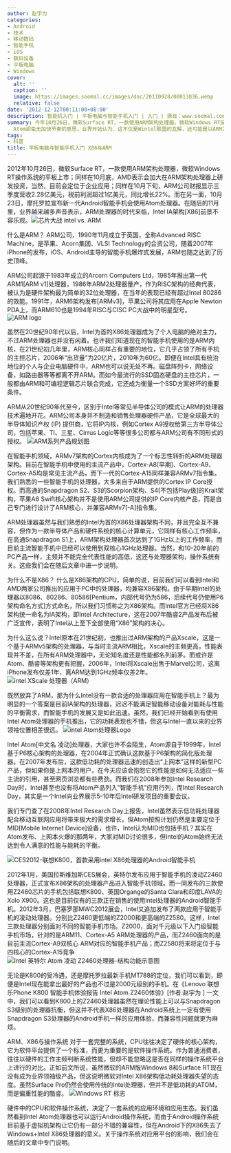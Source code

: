 ```yaml
---
author: 赵宇为
categories:
- Android
- 技术
- 移动数码
- 智能手机
- iOS
- 数码设备
- 平板电脑
- Windows
cover:
  alt: ''
  caption: ''
  image: https://images.soomal.cc/images/doc/20110928/00013836.webp
  relative: false
date: '2012-12-12T00:11:00+08:00'
description: 智能机入门 | 平板电脑与智能手机入门 | 入门 | 源自：www.soomal.com | 版权：原创 |  平均/总评分：08.55/94
summary: 今年10月26日，微软Surface RT，一款使用ARM架构处理器，微软Windows RT操作系统的平板上市；同样在10月底，AMD表示会加大在ARM架构处理器上研发投资。ARM收入同比大幅增长，而Intel
  Atom却毫无加快节奏的意思，业界开始认为，这不仅是Wintel联盟的瓦解，还可能是以ARM为平台的新生态取代X86时代的标志……
tags:
- 科普
title: 平板电脑与智能手机入门 X86与ARM
---
```


2012年10月26日，微软Surface RT，一款使用ARM架构处理器，微软Windows RT操作系统的平板上市；同样在10月底，AMD表示会加大在ARM架构处理器上研发投资，当然，目前会定位于企业应用；同样在10月下旬，ARM公司财报显示三季度营收2.28亿美元，税前利润超过1亿美元，同比增长22%。而在另一面，10月23日，摩托罗拉宣布新一代Android智能手机会使用Atom处理器。在随后的11月里，业界越来越多声音表示，ARM处理器的时代来临，Intel IA架构[X86]前景不容乐观。![芯片大战 intel vs. ARM](https://images.soomal.cc/images/doc/20110928/00013836.webp)




什么是ARM？
ARM公司，1990年11月成立于英国，全称Advanced RISC Machine，是苹果、Acorn集团、VLSI Technology的合资公司，随着2007年iPhone的发布，iOS、Android主导的智能手机爆炸式发展，ARM也随之达到了历史顶峰。

ARM公司起源于1983年成立的Arcorn Computers Ltd，1985年推出第一代ARM1[ARM v1]处理器，1986年ARM2处理器量产，作为RISC架构的经典代表，被认为是硬件架构最为简单的32位处理器，在当年的表现已经有超过Intel 80286的效能。1991年，ARM6架构发布[ARMv3]，苹果公司将其应用在Apple Newton PDA上，而ARM610也是1994年RISC与CISC PC大战中的明星型号。
![ARM logo](https://images.soomal.cc/images/doc/20100705/00006260.webp)




虽然在20世纪90年代以后，Intel为首的X86处理器成为了个人电脑的绝对主力，不过ARM处理器也并没有闲着。也许我们知道现在的智能手机使用的是ARM内核，在21世纪初几年里，ARM核心同样占有重要的地位，它几乎占领了所有手机的主控芯片，2006年“出货量”为20亿片，2010年为60亿。即便在Intel具有统治地位的个人与企业电脑硬件中，ARM也可以说无处不再。磁盘阵列卡，网络设备，如路由器等等都离不开ARM。而如今最流行的SSD固态硬盘的主控芯片，一般都由ARM和可编程逻辑芯片联合完成，它还成为衡量一个SSD方案好坏的重要条件。

ARM从20世纪90年代至今，区别于Intel等常见半导体公司的模式让ARM的处理器技术遍地开花。ARM公司本身并不制造和销售处理器硬件产品，它是全球最大的半导体知识产权 (IP) 提供商，它将IP内核，例如Cortex A9授权给第三方半导体公司，包括苹果、TI、三星、Cirrus Logic等等很多公司都与ARM公司有不同形式的授权。
![ARM系列产品规划图](https://images.soomal.cc/images/doc/20100704/00006254.webp)




在智能手机领域，ARMv7架构的Cortex内核成为了一个标志性转折的ARM处理器架构。目前在智能手机中使用的主流产品中，Cortex-A8[早期]、Cortex-A9、Cortex-A5均是常见主流产品，而下一代的Cortex-A15同样兼容ARMv7指令集。我们熟悉的一些智能手机的处理器，大多来自于ARM提供的Cortex IP Core授权。而高通的Snapdragon S2、S3的Scorpion架构、S4[不包括Play级]的Krait架构，苹果A6 Swift核心架构并不是使用ARM公司提供的IP Core内核产品，而是自己专门进行设计了ARM核心，并兼容ARMv7[-A]指令集。

ARM处理器虽然与我们熟悉的Intel为首的X86处理器架构不同，并且完全互不兼容，但作为一款半导体产品和硬件系统的核心计算单元，它同样有核心工作频率，在高通Snapdragon S1上，ARM架构处理器首次达到了1GHz以上的工作频率，而目前主流智能手机中已经可以使用到双核心1GHz处理器。当然，和10-20年前的PC产品一样，主频并不能完全代表性能的高低，这还与处理器架构，操作系统有关。这些我们会在随后文章中进一步说明。

为什么不是X86？
什么是X86架构的CPU，简单的说，目前我们可以看到Intel和AMD两家公司推出的应用于PC中的处理器，均兼容X86架构。由于早期Intel的处理器以8086、80286、80586[Pentium，内部代号仍为586，后续代号仍使用P6架构命名方式]方式命名，所以我们习惯称之为X86架构。而Intel官方已经将X86架构统一命名为IA架构，即Intel Architecture，这在2007年酷睿2产品发布后被广泛宣传，表明了Intel从上至下全部使用“X86”架构的决心。

为什么这么说？Intel原本在21世纪初，也推出过ARM架构的产品Xscale，这是一个基于ARMv5架构的处理器，与当时主流ARM相比，Xscale的主频更高，性能表现并不差，在所有ARM处理器中，无论知名度还是性能都名列前茅。而或许是Atom、酷睿等架构更有把握，2006年，Intel将Xscale出售于Marvel公司，这离iPhone发布仅差1年，离ARM达到1GHz频率仅差2年。
![intel XScale 处理器（ARM）](https://images.soomal.cc/images/doc/20100711/00006321.webp)




既然放弃了ARM，那为什么Intel没有一款合适的处理器应用在智能手机上？最为明显的一个答案是目前IA架构的处理器，迟迟不能满足智能移动设备对能耗与性能的平衡需求，而智能手机的发展又是如此迅速。虽然，我们已经开始看到有使用Intel Atom处理器的手机推出，它的功耗表现也不错，但这与Intel一直以来的业界领袖位置相差很远。
![intel Atom处理器Logo](https://images.soomal.cc/images/doc/20111228/00015765.webp)




Intel Atom[中文名 凌动]处理器，大家也许不会陌生，Atom源自于1999年，Intel基于P6核心架构的处理器，在2004年正式确认这款基于P6架构的简化版处理器。在2007年发布后，这款低功耗的处理器迅速的创造出“上网本”这样的新型PC产品，但如果你是上网本的用户，在今天应该会抱怨它的性能是如何无法适应一些主流的引用，甚至网页浏览都有些费劲。而我们在2008年参加Intel Research Day时，Intel甚至也没有将Atom产品列入“智能手机”应用行列，而Intel Research Day，其实是一个Intel向业界展示5-10年后Intel研发项目的重要会议。

我们专门查了在2008年Intel Research Day上报告，Intel虽然表示低功耗处理器配合移动互联网应用将带来极大的需求增长，但Atom按照计划仍然是主要定位于MID[Mobile Internet Device]设备，也许，Intel认为MID也包括手机？其实在Atom发布、上网本火爆的那两年，大家对MID讨论很多，但Intel的Atom始终无法达到令人满意的性能与能耗的平衡。

![CES2012-联想K800，首款采用intel X86处理器的Android智能手机](https://images.soomal.cc/images/doc/20120112/00016150.webp)




2012年1月，美国拉斯维加斯CES展会，英特尔发布应用于智能手机的凌动Z2460处理器，正式宣布X86架构的处理器产品进入智能手机领域。而一同发布的三款使用Z2460芯片的手机包括联想K800、英国Organge的Santa Clara和印度LAVA的Xolo X900。这也是目前仅有的三款正在销售的使用Intel处理器的Android智能手机。2012年3月，巴塞罗那MWC2012展会，Intel又追加发布了两款应用于智能手机的凌动处理器。分别比Z2460更低端的Z2000和更高端的Z2580。这样，Intel三款处理器分别面对不同的智能手机市场。Z2000，面对千元级以下入门级智能手机市场，针对的是ARM11、Cortex-A5 ARM处理器的产品，而Z2460面向的是目前主流Cortex-A9双核心 ARM对应的智能手机产品；而Z2580将来将定位于与四核心的Cortex-A15竞争
![Intel 英特尔 Atom 凌动 Z2460处理器-结构功能示意图](https://images.soomal.cc/images/doc/20120711/00021059.webp)




无论是K800的受冷遇，还是摩托罗拉最新手机MT788的定位，我们可以看到，即便是Intel现在能拿出最好的产品也不过是2000元级别的手机。在《Lenovo 联想 乐Phone K800 智能手机体验报告 Intel Atom Z2460体验》[作者:赵宇为 ]
一文中，我们可以看到K800上的Z2460处理器虽然在理论性能上可以与Snapdragon S3级别的处理器抗衡，但这并不代表X86处理器在Android系统上一定有使用Snapdragon S3处理器的Android手机一样的应用体验，而兼容性问题就更为麻烦。

ARM、X86与操作系统
对于一套完整的系统，CPU往往决定了硬件的核心架构，它为软件平台提供了一个标准，而更为重要的是软件操作系统。作为普通消费者，往往以硬件的工作主频判断系统性能，但却不能忽略这是否在同样的操作系统平台上进行的对比。正如前文所说，虽然微软的ARM版Windows 8和Surface RT现在没有成为业界领袖级产品，但这说明微软对Intel X86架构低功耗处理器失望的态度。虽然Surface Pro仍然会使用传统的Intel处理器，但并不是低功耗的ATOM，而是偏重性能的酷睿。
![Windows RT 标志](https://images.soomal.cc/images/doc/20121107/00024315.webp)




硬件中的CPU和软件操作系统，决定了一套系统的应用环境和应用生态。我们虽然看到Intel Atom处理器也可以运行Android操作系统，而由于Android操作系统目前基于虚拟机架构让它仍有一部分不错的兼容性，但在Android下的X86失去了Windows+Intel X86处理器的意义。关于操作系统对应用平台的影响，我们会在随后的文章中专门说明。